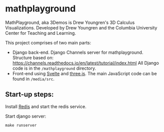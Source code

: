 # mathplayground
MathPlayground, aka 3Demos is Drew Youngren's 3D Calculus
Visualizations. Developed by Drew Youngren and the Columbia University
Center for Teaching and Learning.

This project comprises of two main parts:
* Django back-end.
  Django Channels server for mathplayground. Structure based on:
  https://channels.readthedocs.io/en/latest/tutorial/index.html All
  Django code is in the `/mathplayground` directory.
* Front-end using [Svelte](https://svelte.dev/) and
  [three.js](https://threejs.org/). The main JavaScript code can be
  found in `/media/src`.

## Start-up steps:
Install [Redis](https://redis.io/) and start the redis service.

Start django server:
```
make runserver
```
